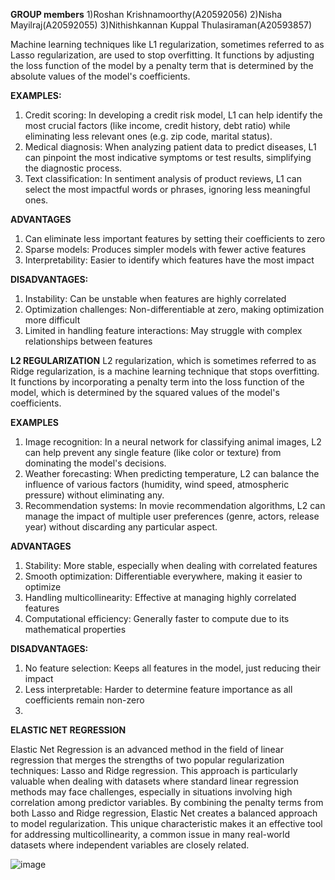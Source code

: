 **GROUP members**
1)Roshan Krishnamoorthy(A20592056)
2)Nisha Mayilraj(A20592055)
3)Nithishkannan Kuppal Thulasiraman(A20593857)


Machine learning techniques like L1 regularization, sometimes referred to as Lasso regularization, are used to stop overfitting. It functions by adjusting the loss function of the model by a penalty term that is determined by the absolute values of the model's coefficients.

**EXAMPLES:**

1.	Credit scoring: In developing a credit risk model, L1 can help identify the most crucial factors (like income, credit history, debt ratio) while eliminating less relevant ones (e.g. zip code, marital status).
2.	Medical diagnosis: When analyzing patient data to predict diseases, L1 can pinpoint the most indicative symptoms or test results, simplifying the diagnostic process.
3.	Text classification: In sentiment analysis of product reviews, L1 can select the most impactful words or phrases, ignoring less meaningful ones.

**ADVANTAGES**
1.	Can eliminate less important features by setting their coefficients to zero
2.	Sparse models: Produces simpler models with fewer active features
3.	Interpretability: Easier to identify which features have the most impact

**DISADVANTAGES:**
1.	Instability: Can be unstable when features are highly correlated
2.	Optimization challenges: Non-differentiable at zero, making optimization more difficult
3.	Limited in handling feature interactions: May struggle with complex relationships between features

**L2 REGULARIZATION**
L2 regularization, which is sometimes referred to as Ridge regularization, is a machine learning technique that stops overfitting. It functions by incorporating a penalty term into the loss function of the model, which is determined by the squared values of the model's coefficients.

**EXAMPLES**
1.	Image recognition: In a neural network for classifying animal images, L2 can help prevent any single feature (like color or texture) from dominating the model's decisions.
2.	Weather forecasting: When predicting temperature, L2 can balance the influence of various factors (humidity, wind speed, atmospheric pressure) without eliminating any.
3.	Recommendation systems: In movie recommendation algorithms, L2 can manage the impact of multiple user preferences (genre, actors, release year) without discarding any particular aspect.

**ADVANTAGES**
1.	Stability: More stable, especially when dealing with correlated features
2.	Smooth optimization: Differentiable everywhere, making it easier to optimize
3.	Handling multicollinearity: Effective at managing highly correlated features
4.	Computational efficiency: Generally faster to compute due to its mathematical properties

**DISADVANTAGES:**
1.	No feature selection: Keeps all features in the model, just reducing their impact
2.	Less interpretable: Harder to determine feature importance as all coefficients remain non-zero
3.	
**ELASTIC NET REGRESSION**

Elastic Net Regression is an advanced method in the field of linear regression that merges the strengths of two popular regularization techniques: Lasso and Ridge regression. This approach is particularly valuable when dealing with datasets where standard linear regression methods may face challenges, especially in situations involving high correlation among predictor variables. By combining the penalty terms from both Lasso and Ridge regression, Elastic Net creates a balanced approach to model regularization. This unique characteristic makes it an effective tool for addressing multicollinearity, a common issue in many real-world datasets where independent variables are closely related.

![image](https://github.com/user-attachments/assets/c525f182-a273-42c6-a1e5-5897d4c879e8)


